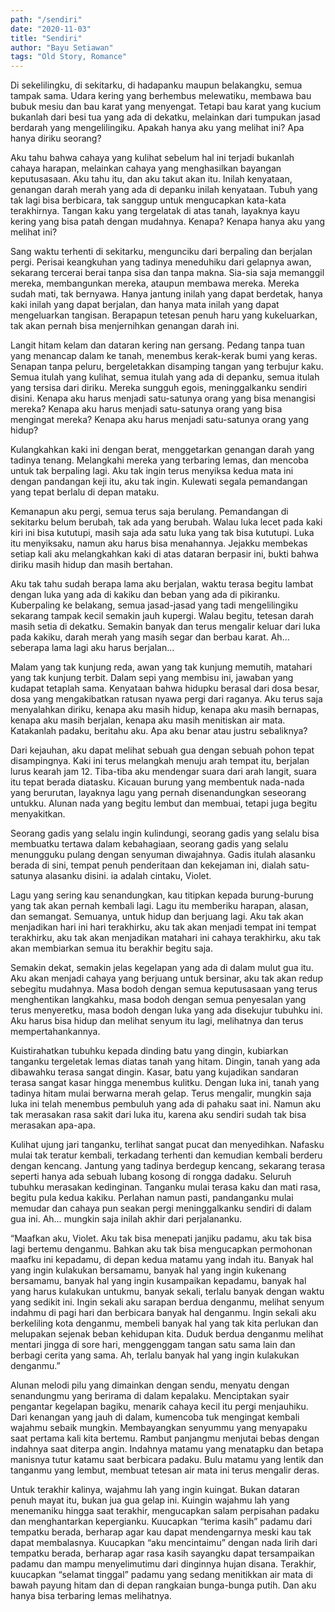 ```yaml
---
path: "/sendiri"
date: "2020-11-03"
title: "Sendiri"
author: "Bayu Setiawan"
tags: "Old Story, Romance"
---
```


Di sekelilingku, di sekitarku, di hadapanku maupun belakangku, semua tampak sama. Udara kering yang berhembus melewatiku, membawa bau bubuk mesiu dan bau karat yang menyengat. Tetapi bau karat yang kucium bukanlah dari besi tua yang ada di dekatku, melainkan dari tumpukan jasad berdarah yang mengelilingiku. Apakah hanya aku yang melihat ini? Apa hanya diriku seorang?

Aku tahu bahwa cahaya yang kulihat sebelum hal ini terjadi bukanlah cahaya harapan, melainkan cahaya yang menghasilkan bayangan keputusasaan. Aku tahu itu, dan aku takut akan itu. Inilah kenyataan, genangan darah merah yang ada di depanku inilah kenyataan. Tubuh yang tak lagi bisa berbicara, tak sanggup untuk mengucapkan kata-kata terakhirnya. Tangan kaku yang tergelatak di atas tanah, layaknya kayu kering yang bisa patah dengan mudahnya. Kenapa? Kenapa hanya aku yang melihat ini?

Sang waktu terhenti di sekitarku, mengunciku dari berpaling dan berjalan pergi. Perisai keangkuhan yang tadinya meneduhiku dari gelapnya awan, sekarang tercerai berai tanpa sisa dan tanpa makna. Sia-sia saja memanggil mereka, membangunkan mereka, ataupun membawa mereka. Mereka sudah mati, tak bernyawa. Hanya jantung inilah yang dapat berdetak, hanya kaki inilah yang dapat berjalan, dan hanya mata inilah yang dapat mengeluarkan tangisan. Berapapun tetesan penuh haru yang kukeluarkan, tak akan pernah bisa menjernihkan genangan darah ini.

Langit hitam kelam dan dataran kering nan gersang. Pedang tanpa tuan yang menancap dalam ke tanah, menembus kerak-kerak bumi yang keras. Senapan tanpa peluru, bergeletakkan disamping tangan yang terbujur kaku. Semua itulah yang kulihat, semua itulah yang ada di depanku, semua itulah yang tersisa dari diriku. Mereka sungguh egois, meninggalkanku sendiri disini. Kenapa aku harus menjadi satu-satunya orang yang bisa menangisi mereka? Kenapa aku harus menjadi satu-satunya orang yang bisa mengingat mereka? Kenapa aku harus menjadi satu-satunya orang yang hidup?

Kulangkahkan kaki ini dengan berat, menggetarkan genangan darah yang tadinya tenang. Melangkahi mereka yang terbaring lemas, dan mencoba untuk tak berpaling lagi. Aku tak ingin terus menyiksa kedua mata ini dengan pandangan keji itu, aku tak ingin. Kulewati segala pemandangan yang tepat berlalu di depan mataku.

Kemanapun aku pergi, semua terus saja berulang. Pemandangan di sekitarku belum berubah, tak ada yang berubah. Walau luka lecet pada kaki kiri ini bisa kututupi, masih saja ada satu luka yang tak bisa kututupi. Luka itu menyiksaku, namun aku harus bisa menahannya. Jejakku membekas setiap kali aku melangkahkan kaki di atas dataran berpasir ini, bukti bahwa diriku masih hidup dan masih bertahan.

Aku tak tahu sudah berapa lama aku berjalan, waktu terasa begitu lambat dengan luka yang ada di kakiku dan beban yang ada di pikiranku. Kuberpaling ke belakang, semua jasad-jasad yang tadi mengelilingiku sekarang tampak kecil semakin jauh kupergi. Walau begitu, tetesan darah masih setia di dekatku. Semakin banyak dan terus mengalir keluar dari luka pada kakiku, darah merah yang masih segar dan berbau karat. Ah… seberapa lama lagi aku harus berjalan…

Malam yang tak kunjung reda, awan yang tak kunjung memutih, matahari yang tak kunjung terbit. Dalam sepi yang membisu ini, jawaban yang kudapat tetaplah sama. Kenyataan bahwa hidupku berasal dari dosa besar, dosa yang mengakibatkan ratusan nyawa pergi dari raganya. Aku terus saja menyalahkan diriku, kenapa aku masih hidup, kenapa aku masih bernapas, kenapa aku masih berjalan, kenapa aku masih menitiskan air mata. Katakanlah padaku, beritahu aku. Apa aku benar atau justru sebaliknya?

Dari kejauhan, aku dapat melihat sebuah gua dengan sebuah pohon tepat disampingnya. Kaki ini terus melangkah menuju arah tempat itu, berjalan lurus kearah jam 12. Tiba-tiba aku mendengar suara dari arah langit, suara itu tepat berada diatasku. Kicauan burung yang membentuk nada-nada yang berurutan, layaknya lagu yang pernah disenandungkan seseorang untukku. Alunan nada yang begitu lembut dan membuai, tetapi juga begitu menyakitkan.

Seorang gadis yang selalu ingin kulindungi, seorang gadis yang selalu bisa membuatku tertawa dalam kebahagiaan, seorang gadis yang selalu menungguku pulang dengan senyuman diwajahnya. Gadis itulah alasanku berada di sini, tempat penuh penderitaan dan kekejaman ini, dialah satu-satunya alasanku disini. ia adalah cintaku, Violet.

Lagu yang sering kau senandungkan, kau titipkan kepada burung-burung yang tak akan pernah kembali lagi. Lagu itu memberiku harapan, alasan, dan semangat. Semuanya, untuk hidup dan berjuang lagi. Aku tak akan menjadikan hari ini hari terakhirku, aku tak akan menjadi tempat ini tempat terakhirku, aku tak akan menjadikan matahari ini cahaya terakhirku, aku tak akan membiarkan semua itu berakhir begitu saja.

Semakin dekat, semakin jelas kegelapan yang ada di dalam mulut gua itu. Aku akan menjadi cahaya yang berjuang untuk bersinar, aku tak akan redup sebegitu mudahnya. Masa bodoh dengan semua keputusasaan yang terus menghentikan langkahku, masa bodoh dengan semua penyesalan yang terus menyeretku, masa bodoh dengan luka yang ada disekujur tubuhku ini. Aku harus bisa hidup dan melihat senyum itu lagi, melihatnya dan terus mempertahankannya.

Kuistirahatkan tubuhku kepada dinding batu yang dingin, kubiarkan tanganku tergeletak lemas diatas tanah yang hitam. Dingin, tanah yang ada dibawahku terasa sangat dingin. Kasar, batu yang kujadikan sandaran terasa sangat kasar hingga menembus kulitku. Dengan luka ini, tanah yang tadinya hitam mulai berwarna merah gelap. Terus mengalir, mungkin saja luka ini telah menembus pembuluh yang ada di pahaku saat ini. Namun aku tak merasakan rasa sakit dari luka itu, karena aku sendiri sudah tak bisa merasakan apa-apa. 

Kulihat ujung jari tanganku, terlihat sangat pucat dan menyedihkan. Nafasku mulai tak teratur kembali, terkadang terhenti dan kemudian kembali berderu dengan kencang. Jantung yang tadinya berdegup kencang, sekarang terasa seperti hanya ada sebuah lubang kosong di rongga dadaku. Seluruh tubuhku merasakan kedinginan. Tanganku mulai terasa kaku dan mati rasa, begitu pula kedua kakiku. Perlahan namun pasti, pandanganku mulai memudar dan cahaya pun seakan pergi meninggalkanku sendiri di dalam gua ini. Ah… mungkin saja inilah akhir dari perjalananku.

“Maafkan aku, Violet. Aku tak bisa menepati janjiku padamu, aku tak bisa lagi bertemu denganmu. Bahkan aku tak bisa mengucapkan permohonan maafku ini kepadamu, di depan kedua matamu yang indah itu. Banyak hal yang ingin kulakukan bersamamu, banyak hal yang ingin kukenang bersamamu, banyak hal yang ingin kusampaikan kepadamu, banyak hal yang harus kulakukan untukmu, banyak sekali, terlalu banyak dengan waktu yang sedikit ini. Ingin sekali aku sarapan berdua denganmu, melihat senyum indahmu di pagi hari dan berbicara banyak hal denganmu. Ingin sekali aku berkeliling kota denganmu, membeli banyak hal yang tak kita perlukan dan melupakan sejenak beban kehidupan kita. Duduk  berdua denganmu melihat mentari jingga di sore hari, menggenggam tangan satu sama lain dan berbagi cerita yang sama. Ah, terlalu banyak hal yang ingin kulakukan denganmu.”

Alunan melodi pilu yang dimainkan dengan sendu, menyatu dengan senandungmu yang berirama di dalam kepalaku. Menciptakan syair pengantar kegelapan bagiku, menarik cahaya kecil itu pergi menjauhiku. Dari kenangan yang jauh di dalam, kumencoba tuk mengingat kembali wajahmu sebaik mungkin. Membayangkan senyummu yang menyapaku saat pertama kali kita bertemu. Rambut panjangmu menjutai bebas dengan indahnya saat diterpa angin. Indahnya matamu yang menatapku dan betapa manisnya tutur katamu saat berbicara padaku. Bulu matamu yang lentik dan tanganmu yang lembut, membuat tetesan air mata ini terus mengalir deras.

Untuk terakhir kalinya, wajahmu lah yang ingin kuingat. Bukan dataran penuh mayat itu, bukan jua gua gelap ini. Kuingin wajahmu lah yang menemaniku hingga saat terakhir, mengucapkan salam perpisahan padaku dan menghantarkan kepergianku. Kuucapkan “terima kasih” padamu dari tempatku berada, berharap agar kau dapat mendengarnya meski kau tak dapat membalasnya. Kuucapkan “aku mencintaimu” dengan nada lirih dari tempatku berada, berharap agar rasa kasih sayangku dapat tersampaikan padamu dan mampu menyelimutimu dari dinginnya hujan disana. Terakhir, kuucapkan “selamat tinggal” padamu yang sedang menitikkan air mata di bawah payung hitam dan di depan rangkaian bunga-bunga putih. Dan aku hanya bisa terbaring lemas melihatnya.
